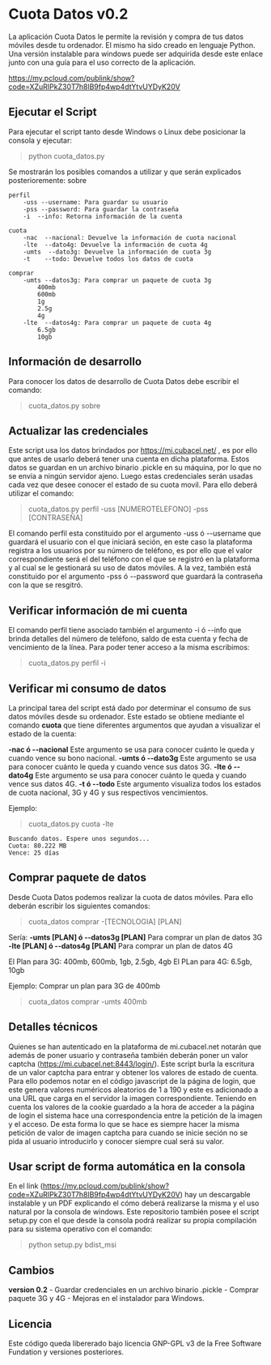 Cuota Datos v0.2
==========
La aplicación Cuota Datos le permite la revisión y compra de tus datos móviles desde tu ordenador. El mismo ha sido creado en lenguaje Python. Una versión instalable para windows puede ser adquirida desde este enlace junto con una guía para el uso correcto de la aplicación.

https://my.pcloud.com/publink/show?code=XZuRIPkZ30T7h8lB9fp4wp4dtYtvUYDyK20V

## Ejecutar el Script
Para ejecutar el script tanto desde Windows o Linux debe posicionar la consola y ejecutar:

> python cuota_datos.py

Se mostrarán los posibles comandos a utilizar y que serán explicados posterioremente:
    sobre

    perfil
        -uss --username: Para guardar su usuario
        -pss --password: Para guardar la contraseña
        -i  --info: Retorna información de la cuenta

    cuota
        -nac  --nacional: Devuelve la información de cuota nacional
        -lte  --dato4g: Devuelve la información de cuota 4g
        -umts  --dato3g: Devuelve la información de cuota 3g
        -t    --todo: Devuelve todos los datos de cuota
 
    comprar
        -umts --datos3g: Para comprar un paquete de cuota 3g
            400mb
            600mb
            1g
            2.5g
            4g
        -lte  --datos4g: Para comprar un paquete de cuota 4g
            6.5gb
            10gb
            
## Información de desarrollo
Para conocer los datos de desarrollo de Cuota Datos debe escribir el comando:

> cuota_datos.py sobre

## Actualizar las credenciales

Este script usa los datos brindados por https://mi.cubacel.net/ , es por ello que antes de usarlo deberá tener una cuenta en dicha plataforma. Estos datos se guardan en un archivo binario .pickle en su máquina, por lo que no se envía a ningún servidor ajeno. Luego estas credenciales serán usadas  cada vez que desee conocer el estado de su cuota movil. Para ello deberá utilizar el comando:

> cuota_datos.py perfil -uss [NUMEROTELEFONO] -pss [CONTRASEÑA]

El comando perfil esta constituido por el argumento -uss ó --username que guardará el usuario con el que iniciará seción, en este caso la plataforma registra a los usuarios por su número de teléfono, es por ello que el valor correspondiente será el del teléfono con el que se registró en la plataforma y al cual se le gestionará su uso de datos móviles. A la vez, también está constituido por el argumento -pss ó --password que guardará la contraseña con la que se resgitró.

## Verificar información de mi cuenta

El comando perfil tiene asociado también el argumento -i ó --info que brinda detalles del número de teléfono, saldo de esta cuenta y fecha de vencimiento de la línea. Para poder tener acceso a la misma escribimos:

> cuota_datos.py perfil -i

## Verificar mi consumo de datos

La principal tarea del script está dado por determinar el consumo de sus datos móviles desde su ordenador. Este estado se obtiene mediante el comando **cuota** que tiene diferentes argumentos que ayudan a visualizar el estado de la cuenta:

**-nac ó --nacional** Este argumento se usa para conocer cuánto le queda y cuando vence su bono nacional.
**-umts ó --dato3g** Este argumento se usa para conocer cuánto le queda y cuando vence sus datos 3G.
**-lte ó --dato4g** Este argumento se usa para conocer cuánto le queda y cuando vence sus datos 4G.
**-t ó --todo** Este argumento visualiza todos los estados de cuota nacional, 3G y 4G y sus respectivos vencimientos.

Ejemplo:
> cuota_datos.py cuota -lte
    
    Buscando datos. Espere unos segundos...
    Cuota: 80.222 MB
    Vence: 25 días
    
##  Comprar paquete de datos
Desde Cuota Datos podemos realizar la cuota de datos móviles. Para ello deberán escribir los siguientes comandos:

> cuota_datos comprar -[TECNOLOGIA] [PLAN]

Sería:
**-umts [PLAN] ó --datos3g [PLAN]** Para comprar un plan de datos 3G
**-lte [PLAN] ó --datos4g [PLAN]** Para comprar un plan de datos 4G

El Plan para 3G: 400mb, 600mb, 1gb, 2.5gb, 4gb
El PLan para 4G: 6.5gb, 10gb

Ejemplo: Comprar un plan para 3G de 400mb

> cuota_datos comprar -umts 400mb

## Detalles técnicos

Quienes se han autenticado en la plataforma de mi.cubacel.net notarán que además de poner usuario y contraseña también deberán poner un valor captcha (https://mi.cubacel.net:8443/login/). Este script burla la escritura de un valor captcha para entrar y obtener los valores de estado de cuenta. Para ello podemos notar en el código javascript de la página de login, que este genera valores numéricos aleatorios de 1 a 190 y este es adicionado a una URL que carga en el servidor la imagen correspondiente. Teniendo en cuenta los valores de la cookie guardado a la hora de acceder a la página de login el sistema hace una correspondencia entre la petición de la imagen y el acceso. De esta forma lo que se hace es siempre hacer la misma petición de valor de imagen captcha para cuando se inicie seción no se pida al usuario introducirlo y conocer siempre cual será su valor.

## Usar script de forma automática en la consola

En el link (https://my.pcloud.com/publink/show?code=XZuRIPkZ30T7h8lB9fp4wp4dtYtvUYDyK20V) hay un descargable instalable y un PDF explicando el cómo deberá realizarse la misma y el uso natural por la consola de windows. Este repositorio también posee el script setup.py con el que desde la consola podrá realizar su propia compilación para su sistema operativo con el comando:

> python setup.py bdist_msi

## Cambios
**version 0.2**
    - Guardar credenciales en un archivo binario .pickle
    - Comprar paquete 3G y 4G
    - Mejoras en el instalador para Windows.

## Licencia

Este código queda libererado bajo licencia GNP-GPL v3 de la Free Software Fundation y versiones posteriores.
